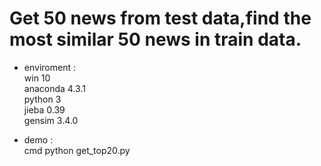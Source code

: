 # Get 50 news from test data,find the most similar 50 news in train data.

- enviroment :\
win 10\
anaconda 4.3.1\
python 3\
jieba 0.39\
gensim 3.4.0

- demo :\
cmd python get_top20.py
